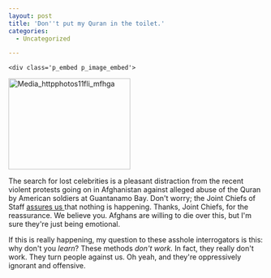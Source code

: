 ```yaml
---
layout: post
title: 'Don''t put my Quran in the toilet.'
categories:
  - Uncategorized

---
```



    <div class='p_embed p_image_embed'>
<img alt="Media_httpphotos11fli_mfhga" height="180" src="http://levjoydotcom3.files.wordpress.com/2005/05/media_httpphotos11fli_mfhga.jpg?w=240" width="240" />
</div>

<br />
<p>The search for lost celebrities is a pleasant distraction from the recent violent protests going on in Afghanistan against alleged abuse of the Quran by American soldiers at Guantanamo Bay.  Don't worry; the Joint Chiefs of Staff <a href="http://www.cnn.com/2005/WORLD/asiapcf/05/12/quran.reaction/index.html?section=cnn_world"> assures us </a> that nothing is happening.  Thanks, Joint Chiefs, for the reassurance.  We believe you.  Afghans are willing to die over this, but I'm sure they're just being emotional.<p />

If this is really happening, my question to these asshole interrogators is this: why don't you <em> learn</em>?  These methods <em> don't work. </em>  In fact, they really don't work.  They turn people against us.  Oh yeah, and they're oppressively ignorant and offensive.</p>
  

